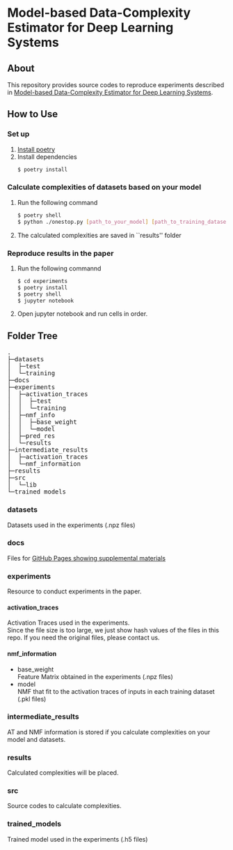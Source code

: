 # Model-based Data-Complexity Estimator for Deep Learning Systems

## About
This repository provides source codes to reproduce experiments described in [Model-based Data-Complexity Estimator for Deep Learning Systems](https://doi.ieeecomputersociety.org/10.1109/AITEST52744.2021.00011).

## How to Use
### Set up
1. [Install poetry](https://python-poetry.org/docs/) 
1. Install dependencies
    ```bash 
    $ poetry install 
    ```

### Calculate complexities of datasets based on your model
1. Run the following command
    ```bash
    $ poetry shell
    $ python ./onestop.py [path_to_your_model] [path_to_training_dataset] [layer_name] (--test [path_to_test_dataset]) (--tag [tag_to_identify_results])
    ```
1. The calculated complexities are saved in ``results'' folder

### Reproduce results in the paper
1. Run the following commannd
    ```bash
    $ cd experiments
    $ poetry install
    $ poetry shell
    $ jupyter notebook
    ```
1. Open jupyter notebook and run cells in order.

## Folder Tree
<pre>
.
├─datasets
│  ├─test
│  └─training
├─docs
├─experiments
│  ├─activation_traces
│  │  ├─test
│  │  └─training
│  ├─nmf_info
│  │  ├─base_weight
│  │  └─model
│  ├─pred_res
│  └─results
├─intermediate_results
│  ├─activation_traces
│  └─nmf_information
├─results
├─src
│  └─lib
└─trained_models
</pre>

### datasets
Datasets used in the experiments (.npz files)

### docs
Files for [GitHub Pages showing supplemental materials](https://nttdata-rdh.github.io/complexity/)

### experiments
Resource to conduct experiments in the paper.
#### activation_traces
Activation Traces used in the experiments.  
Since the file size is too large, we just show hash values of the files in this repo.
If you need the original files, please contact us.

#### nmf_information
- base_weight  
  Feature Matrix obtained in the experiments (.npz files)
- model  
  NMF that fit to the activation traces of inputs in each training dataset (.pkl files)

### intermediate_results
AT and NMF information is stored if you calculate complexities on your model and datasets.

### results
Calculated complexities will be placed.

### src
Source codes to calculate complexities.

### trained_models
Trained model used in the experiments (.h5 files)
